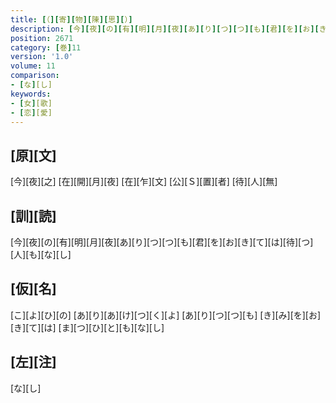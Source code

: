 ```yaml
---
title: [（][寄][物][陳][思][）]
description: [今][夜][の][有][明][月][夜][あ][り][つ][つ][も][君][を][お][き][て][は][待][つ][人][も][な][し]
position: 2671
category: [巻]11
version: '1.0'
volume: 11
comparison:
- [な][し]
keywords:
- [女][歌]
- [恋][愛]
---
```


## [原][文]

[今][夜][之] [在][開][月][夜] [在][乍][文] [公][Ｓ][置][者] [待][人][無]

## [訓][読]

[今][夜][の][有][明][月][夜][あ][り][つ][つ][も][君][を][お][き][て][は][待][つ][人][も][な][し]

## [仮][名]

[こ][よ][ひ][の] [あ][り][あ][け][つ][く][よ] [あ][り][つ][つ][も] [き][み][を][お][き][て][は] [ま][つ][ひ][と][も][な][し]

## [左][注]

[な][し]
